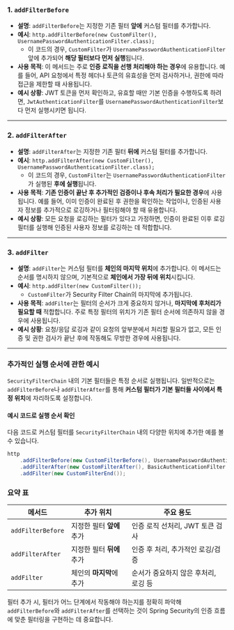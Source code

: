 

### 1. `addFilterBefore`

- **설명**: `addFilterBefore`는 지정한 기존 필터 **앞에** 커스텀 필터를 추가합니다.  
- **예시**: `http.addFilterBefore(new CustomFilter(), UsernamePasswordAuthenticationFilter.class);`
  - 이 코드의 경우, `CustomFilter`가 `UsernamePasswordAuthenticationFilter` 앞에 추가되어 **해당 필터보다 먼저 실행**됩니다.
- **사용 목적**: 이 메서드는 주로 **인증 로직을 선행 처리해야 하는 경우**에 유용합니다. 예를 들어, API 요청에서 특정 헤더나 토큰의 유효성을 먼저 검사하거나, 권한에 따라 접근을 제한할 때 사용됩니다.
- **예시 상황**: JWT 토큰을 먼저 확인하고, 유효할 때만 기본 인증을 수행하도록 하려면, `JwtAuthenticationFilter`를 `UsernamePasswordAuthenticationFilter`보다 먼저 실행시키면 됩니다.

---

### 2. `addFilterAfter`

- **설명**: `addFilterAfter`는 지정한 기존 필터 **뒤에** 커스텀 필터를 추가합니다.
- **예시**: `http.addFilterAfter(new CustomFilter(), UsernamePasswordAuthenticationFilter.class);`
  - 이 코드의 경우, `CustomFilter`는 `UsernamePasswordAuthenticationFilter`가 실행된 **후에 실행**됩니다.
- **사용 목적**: **기존 인증이 끝난 후 추가적인 검증이나 후속 처리가 필요한 경우**에 사용됩니다. 예를 들어, 이미 인증이 완료된 후 권한을 확인하는 작업이나, 인증된 사용자 정보를 추가적으로 로깅하거나 필터링해야 할 때 유용합니다.
- **예시 상황**: 모든 요청을 로깅하는 필터가 있다고 가정하면, 인증이 완료된 이후 로깅 필터를 실행해 인증된 사용자 정보를 로깅하는 데 적합합니다.

---

### 3. `addFilter`

- **설명**: `addFilter`는 커스텀 필터를 **체인의 마지막 위치**에 추가합니다. 이 메서드는 순서를 명시하지 않으며, 기본적으로 **체인에서 가장 뒤에 위치**시킵니다.
- **예시**: `http.addFilter(new CustomFilter());`
  - `CustomFilter`가 Security Filter Chain의 마지막에 추가됩니다.
- **사용 목적**: `addFilter`는 필터의 순서가 크게 중요하지 않거나, **마지막에 후처리가 필요할 때** 적합합니다. 주로 특정 필터의 위치가 기존 필터 순서에 의존하지 않을 경우에 사용됩니다.
- **예시 상황**: 요청/응답 로깅과 같이 요청의 앞부분에서 처리할 필요가 없고, 모든 인증 및 권한 검사가 끝난 후에 작동해도 무방한 경우에 사용됩니다.

---

### 추가적인 실행 순서에 관한 예시

`SecurityFilterChain` 내의 기본 필터들은 특정 순서로 실행됩니다. 일반적으로는 `addFilterBefore`나 `addFilterAfter`를 통해 **커스텀 필터가 기본 필터들 사이에서 특정 위치**에 자리하도록 설정합니다.

#### 예시 코드로 실행 순서 확인

다음 코드로 커스텀 필터를 `SecurityFilterChain` 내의 다양한 위치에 추가한 예를 볼 수 있습니다.

```java
http
    .addFilterBefore(new CustomFilterBefore(), UsernamePasswordAuthenticationFilter.class)   // 가장 앞
    .addFilterAfter(new CustomFilterAfter(), BasicAuthenticationFilter.class)               // 중간 (인증 완료 후)
    .addFilter(new CustomFilterEnd());                                                      // 가장 뒤
```

### 요약 표

| 메서드            | 추가 위치                              | 주요 용도                            |
|-------------------|---------------------------------------|--------------------------------------|
| `addFilterBefore` | 지정한 필터 **앞에** 추가              | 인증 로직 선처리, JWT 토큰 검사      |
| `addFilterAfter`  | 지정한 필터 **뒤에** 추가              | 인증 후 처리, 추가적인 로깅/검증     |
| `addFilter`       | 체인의 **마지막**에 추가               | 순서가 중요하지 않은 후처리, 로깅 등 |

필터 추가 시, 필터가 어느 단계에서 작동해야 하는지를 정확히 파악해 `addFilterBefore`와 `addFilterAfter`를 선택하는 것이 Spring Security의 인증 흐름에 맞춘 필터링을 구현하는 데 중요합니다.
